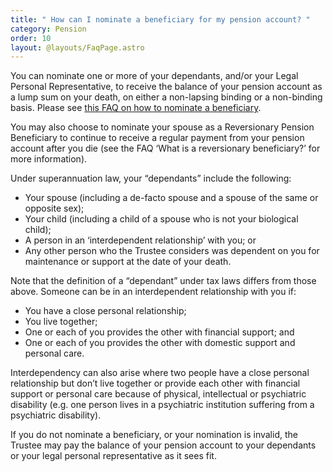 ```yaml
---
title: " How can I nominate a beneficiary for my pension account? "
category: Pension
order: 10
layout: @layouts/FaqPage.astro
---
```


You can nominate one or more of your dependants, and/or your Legal Personal Representative, to receive the balance of your pension account as a lump sum on your death, on either a non-lapsing binding or a non-binding basis. Please see [this FAQ on how to nominate a beneficiary](https://www.futuresuper.com.au/faqs/how-do-i-nominate-a-beneficiary/).

You may also choose to nominate your spouse as a Reversionary Pension Beneficiary to continue to receive a regular payment from your pension account after you die (see the FAQ ‘What is a reversionary beneficiary?’ for more information).

Under superannuation law, your “dependants” include the following:

- Your spouse (including a de-facto spouse and a spouse of the same or opposite sex);
- Your child (including a child of a spouse who is not your biological child);
- A person in an ‘interdependent relationship’ with you; or
- Any other person who the Trustee considers was dependent on you for maintenance or support at the date of your death.

Note that the definition of a “dependant” under tax laws differs from those above. Someone can be in an interdependent relationship with you if:

- You have a close personal relationship;
- You live together;
- One or each of you provides the other with financial support; and
- One or each of you provides the other with domestic support and personal care.

Interdependency can also arise where two people have a close personal relationship but don’t live together or provide each other with financial support or personal care because of physical, intellectual or psychiatric disability (e.g. one person lives in a psychiatric institution suffering from a psychiatric disability).

If you do not nominate a beneficiary, or your nomination is invalid, the Trustee may pay the balance of your pension account to your dependants or your legal personal representative as it sees fit.
